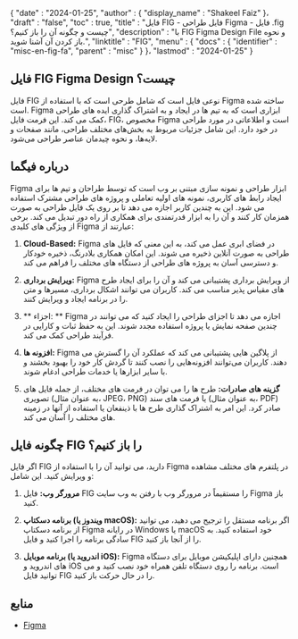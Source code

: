 {
  "date" : "2024-01-25",
  "author" : {
    "display_name" : "Shakeel Faiz"
}،
  "draft" : "false",
  "toc" : true,
  "title" : "فایل FIG - فایل طراحی Figma - فایل .fig چیست و چگونه آن را باز کنیم؟",
  "description" : "با FIG Figma Design File و نحوه باز کردن آن آشنا شوید.",
  "linktitle" : "FIG",
  "menu" : {
    "docs" : {
      "identifier" : "misc-en-fig-fa",
      "parent" : "misc"
}
}،
  "lastmod" : "2024-01-25"
}

## فایل FIG Figma Design چیست؟

فایل FIG نوعی فایل است که شامل طرحی است که با استفاده از Figma ساخته شده است. Figma ابزاری است که به تیم ها در ایجاد و به اشتراک گذاری ایده های طراحی کمک می کند. این فرمت فایل، FIG، مخصوص Figma است و اطلاعاتی در مورد طراحی در خود دارد. این شامل جزئیات مربوط به بخش‌های مختلف طراحی، مانند صفحات و لایه‌ها، و نحوه چیدمان عناصر طراحی می‌شود.

## درباره فیگما

Figma ابزار طراحی و نمونه سازی مبتنی بر وب است که توسط طراحان و تیم ها برای ایجاد رابط های کاربری، نمونه های اولیه تعاملی و پروژه های طراحی مشترک استفاده می شود. این به چندین کاربر اجازه می دهد تا بر روی یک فایل طراحی به صورت همزمان کار کنند و آن را به ابزار قدرتمندی برای همکاری از راه دور تبدیل می کند. برخی از ویژگی های کلیدی Figma عبارتند از:

1.  **Cloud-Based:** Figma در فضای ابری عمل می کند، به این معنی که فایل های طراحی به صورت آنلاین ذخیره می شوند. این امکان همکاری بلادرنگ، ذخیره خودکار و دسترسی آسان به پروژه های طراحی از دستگاه های مختلف را فراهم می کند.
    
1.  **ویرایش برداری:** Figma از ویرایش برداری پشتیبانی می کند و آن را برای ایجاد طرح های مقیاس پذیر مناسب می کند. کاربران می توانند اشکال برداری، مسیرها و متن را در برنامه ایجاد و ویرایش کنند.
    
1.  ** اجزاء: ** Figma اجازه می دهد تا اجزای طراحی را ایجاد کنید که می توانند در چندین صفحه نمایش یا پروژه استفاده مجدد شوند. این به حفظ ثبات و کارایی در فرآیند طراحی کمک می کند.
    
1.  **افزونه ها:** Figma از پلاگین هایی پشتیبانی می کند که عملکرد آن را گسترش می دهند. کاربران می‌توانند افزونه‌هایی را نصب کنند تا گردش کار خود را بهبود بخشند و با سایر ابزارها یا خدمات طراحی ادغام شوند.
    
1.  **گزینه های صادرات:** طرح ها را می توان در فرمت های مختلف، از جمله فایل های تصویری (به عنوان مثال، JPEG، PNG) یا فرمت های سند (به عنوان مثال، PDF) صادر کرد. این امر به اشتراک گذاری طرح ها با ذینفعان یا استفاده از آنها در زمینه های مختلف را آسان می کند.

## چگونه فایل FIG را باز کنیم؟

اگر فایل FIG دارید، می توانید آن را با استفاده از Figma در پلتفرم های مختلف مشاهده و ویرایش کنید. این شامل:

1.  **مرورگر وب:** فایل FIG را مستقیماً در مرورگر وب با رفتن به وب سایت Figma باز کنید.
    
2.  **برنامه دسکتاپ (ویندوز یا macOS):** اگر برنامه مستقل را ترجیح می دهید، می توانید از برنامه دسکتاپ Figma در رایانه Windows یا macOS خود استفاده کنید. به سادگی برنامه را اجرا کنید و فایل FIG را از آنجا باز کنید.
    
3.  **برنامه موبایل (اندروید یا iOS):** Figma همچنین دارای اپلیکیشن موبایل برای دستگاه های اندروید و iOS است. برنامه را روی دستگاه تلفن همراه خود نصب کنید و می توانید فایل FIG را در حال حرکت باز کنید.

## منابع
* [Figma](https://en.wikipedia.org/wiki/Figma)


